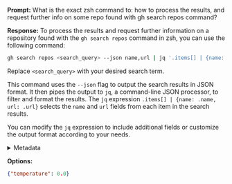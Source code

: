 **Prompt:**
What is the exact zsh command to: how to process the results, and request further info on some repo found with gh search repos command?

**Response:**
To process the results and request further information on a repository found with the `gh search repos` command in zsh, you can use the following command:

```zsh
gh search repos <search_query> --json name,url | jq '.items[] | {name: .name, url: .url}'
```

Replace `<search_query>` with your desired search term.

This command uses the `--json` flag to output the search results in JSON format. It then pipes the output to `jq`, a command-line JSON processor, to filter and format the results. The `jq` expression `.items[] | {name: .name, url: .url}` selects the `name` and `url` fields from each item in the search results.

You can modify the `jq` expression to include additional fields or customize the output format according to your needs.

<details><summary>Metadata</summary>

- Duration: 3570 ms
- Datetime: 2023-08-19T15:51:54.582546
- Model: gpt-3.5-turbo-0613

</details>

**Options:**
```json
{"temperature": 0.0}
```

